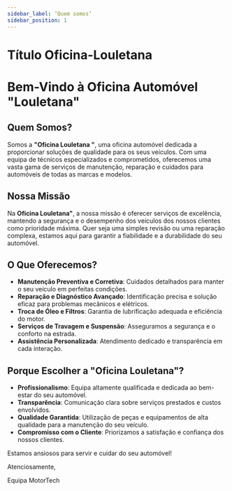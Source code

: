 ```yaml
---
sidebar_label: ’Quem somos’
sidebar_position: 1
---
```


# Título Oficina-Louletana

# Bem-Vindo à Oficina Automóvel "Louletana"

## Quem Somos?

Somos a **"Oficina Louletana "**, uma oficina automóvel dedicada a proporcionar soluções de qualidade para os seus veículos. Com uma equipa de técnicos especializados e comprometidos, oferecemos uma vasta gama de serviços de manutenção, reparação e cuidados para automóveis de todas as marcas e modelos.

## Nossa Missão

Na **Oficina Louletana"**, a nossa missão é oferecer serviços de excelência, mantendo a segurança e o desempenho dos veículos dos nossos clientes como prioridade máxima. Quer seja uma simples revisão ou uma reparação complexa, estamos aqui para garantir a fiabilidade e a durabilidade do seu automóvel.

## O Que Oferecemos?

- **Manutenção Preventiva e Corretiva**: Cuidados detalhados para manter o seu veículo em perfeitas condições.
- **Reparação e Diagnóstico Avançado**: Identificação precisa e solução eficaz para problemas mecânicos e elétricos.
- **Troca de Óleo e Filtros**: Garantia de lubrificação adequada e eficiência do motor.
- **Serviços de Travagem e Suspensão**: Asseguramos a segurança e o conforto na estrada.
- **Assistência Personalizada**: Atendimento dedicado e transparência em cada interação.

## Porque Escolher a "Oficina Louletana"?

- **Profissionalismo**: Equipa altamente qualificada e dedicada ao bem-estar do seu automóvel.
- **Transparência**: Comunicação clara sobre serviços prestados e custos envolvidos.
- **Qualidade Garantida**: Utilização de peças e equipamentos de alta qualidade para a manutenção do seu veículo.
- **Compromisso com o Cliente**: Priorizamos a satisfação e confiança dos nossos clientes.




Estamos ansiosos para servir e cuidar do seu automóvel!

Atenciosamente,

Equipa MotorTech


